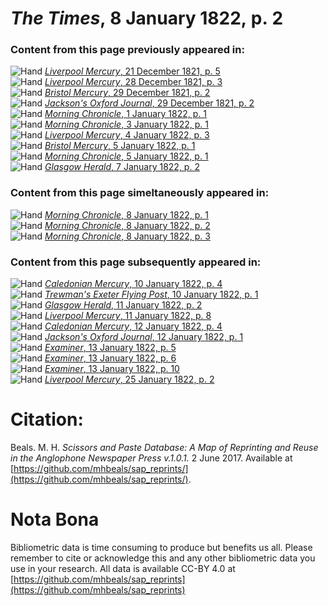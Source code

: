 # *The Times*, 8 January 1822, p. 2  
  
### Content from this page previously appeared in:  
![Hand](http://scissorsandpaste.net/wp-content/uploads/2017/06/smallhandpointer.png) [*Liverpool Mercury*, 21 December 1821, p. 5](https://mhbeals.github.io/sap_html/Liverpool-Mercury/Liverpool-Mercury-21-December-1821-p-5)  
![Hand](http://scissorsandpaste.net/wp-content/uploads/2017/06/smallhandpointer.png) [*Liverpool Mercury*, 28 December 1821, p. 3](https://mhbeals.github.io/sap_html/Liverpool-Mercury/Liverpool-Mercury-28-December-1821-p-3)  
![Hand](http://scissorsandpaste.net/wp-content/uploads/2017/06/smallhandpointer.png) [*Bristol Mercury*, 29 December 1821, p. 2](https://mhbeals.github.io/sap_html/Bristol-Mercury/Bristol-Mercury-29-December-1821-p-2)  
![Hand](http://scissorsandpaste.net/wp-content/uploads/2017/06/smallhandpointer.png) [*Jackson's Oxford Journal*, 29 December 1821, p. 2](https://mhbeals.github.io/sap_html/Jackson's-Oxford-Journal/Jackson's-Oxford-Journal-29-December-1821-p-2)  
![Hand](http://scissorsandpaste.net/wp-content/uploads/2017/06/smallhandpointer.png) [*Morning Chronicle*, 1 January 1822, p. 1](https://mhbeals.github.io/sap_html/Morning-Chronicle/Morning-Chronicle-1-January-1822-p-1)  
![Hand](http://scissorsandpaste.net/wp-content/uploads/2017/06/smallhandpointer.png) [*Morning Chronicle*, 3 January 1822, p. 1](https://mhbeals.github.io/sap_html/Morning-Chronicle/Morning-Chronicle-3-January-1822-p-1)  
![Hand](http://scissorsandpaste.net/wp-content/uploads/2017/06/smallhandpointer.png) [*Liverpool Mercury*, 4 January 1822, p. 3](https://mhbeals.github.io/sap_html/Liverpool-Mercury/Liverpool-Mercury-4-January-1822-p-3)  
![Hand](http://scissorsandpaste.net/wp-content/uploads/2017/06/smallhandpointer.png) [*Bristol Mercury*, 5 January 1822, p. 1](https://mhbeals.github.io/sap_html/Bristol-Mercury/Bristol-Mercury-5-January-1822-p-1)  
![Hand](http://scissorsandpaste.net/wp-content/uploads/2017/06/smallhandpointer.png) [*Morning Chronicle*, 5 January 1822, p. 1](https://mhbeals.github.io/sap_html/Morning-Chronicle/Morning-Chronicle-5-January-1822-p-1)  
![Hand](http://scissorsandpaste.net/wp-content/uploads/2017/06/smallhandpointer.png) [*Glasgow Herald*, 7 January 1822, p. 2](https://mhbeals.github.io/sap_html/Glasgow-Herald/Glasgow-Herald-7-January-1822-p-2)  
  
### Content from this page simeltaneously appeared in:  
![Hand](http://scissorsandpaste.net/wp-content/uploads/2017/06/smallhandpointer.png) [*Morning Chronicle*, 8 January 1822, p. 1](https://mhbeals.github.io/sap_html/Morning-Chronicle/Morning-Chronicle-8-January-1822-p-1)  
![Hand](http://scissorsandpaste.net/wp-content/uploads/2017/06/smallhandpointer.png) [*Morning Chronicle*, 8 January 1822, p. 2](https://mhbeals.github.io/sap_html/Morning-Chronicle/Morning-Chronicle-8-January-1822-p-2)  
![Hand](http://scissorsandpaste.net/wp-content/uploads/2017/06/smallhandpointer.png) [*Morning Chronicle*, 8 January 1822, p. 3](https://mhbeals.github.io/sap_html/Morning-Chronicle/Morning-Chronicle-8-January-1822-p-3)  
  
### Content from this page subsequently appeared in:  
![Hand](http://scissorsandpaste.net/wp-content/uploads/2017/06/smallhandpointer.png) [*Caledonian Mercury*, 10 January 1822, p. 4](https://mhbeals.github.io/sap_html/Caledonian-Mercury/Caledonian-Mercury-10-January-1822-p-4)  
![Hand](http://scissorsandpaste.net/wp-content/uploads/2017/06/smallhandpointer.png) [*Trewman's Exeter Flying Post*, 10 January 1822, p. 1](https://mhbeals.github.io/sap_html/Trewman's-Exeter-Flying-Post/Trewman's-Exeter-Flying-Post-10-January-1822-p-1)  
![Hand](http://scissorsandpaste.net/wp-content/uploads/2017/06/smallhandpointer.png) [*Glasgow Herald*, 11 January 1822, p. 2](https://mhbeals.github.io/sap_html/Glasgow-Herald/Glasgow-Herald-11-January-1822-p-2)  
![Hand](http://scissorsandpaste.net/wp-content/uploads/2017/06/smallhandpointer.png) [*Liverpool Mercury*, 11 January 1822, p. 8](https://mhbeals.github.io/sap_html/Liverpool-Mercury/Liverpool-Mercury-11-January-1822-p-8)  
![Hand](http://scissorsandpaste.net/wp-content/uploads/2017/06/smallhandpointer.png) [*Caledonian Mercury*, 12 January 1822, p. 4](https://mhbeals.github.io/sap_html/Caledonian-Mercury/Caledonian-Mercury-12-January-1822-p-4)  
![Hand](http://scissorsandpaste.net/wp-content/uploads/2017/06/smallhandpointer.png) [*Jackson's Oxford Journal*, 12 January 1822, p. 1](https://mhbeals.github.io/sap_html/Jackson's-Oxford-Journal/Jackson's-Oxford-Journal-12-January-1822-p-1)  
![Hand](http://scissorsandpaste.net/wp-content/uploads/2017/06/smallhandpointer.png) [*Examiner*, 13 January 1822, p. 5](https://mhbeals.github.io/sap_html/Examiner/Examiner-13-January-1822-p-5)  
![Hand](http://scissorsandpaste.net/wp-content/uploads/2017/06/smallhandpointer.png) [*Examiner*, 13 January 1822, p. 6](https://mhbeals.github.io/sap_html/Examiner/Examiner-13-January-1822-p-6)  
![Hand](http://scissorsandpaste.net/wp-content/uploads/2017/06/smallhandpointer.png) [*Examiner*, 13 January 1822, p. 10](https://mhbeals.github.io/sap_html/Examiner/Examiner-13-January-1822-p-10)  
![Hand](http://scissorsandpaste.net/wp-content/uploads/2017/06/smallhandpointer.png) [*Liverpool Mercury*, 25 January 1822, p. 2](https://mhbeals.github.io/sap_html/Liverpool-Mercury/Liverpool-Mercury-25-January-1822-p-2)  


# Citation: 

Beals. M. H. *Scissors and Paste Database: A Map of Reprinting and Reuse in the Anglophone Newspaper Press v.1.0.1.* 2 June 2017. Available at [https://github.com/mhbeals/sap_reprints/](https://github.com/mhbeals/sap_reprints/). 

# Nota Bona

Bibliometric data is time consuming to produce but benefits us all. Please remember to cite or acknowledge this and any other bibliometric data you use in your research. All data is available CC-BY 4.0 at [https://github.com/mhbeals/sap_reprints](https://github.com/mhbeals/sap_reprints)